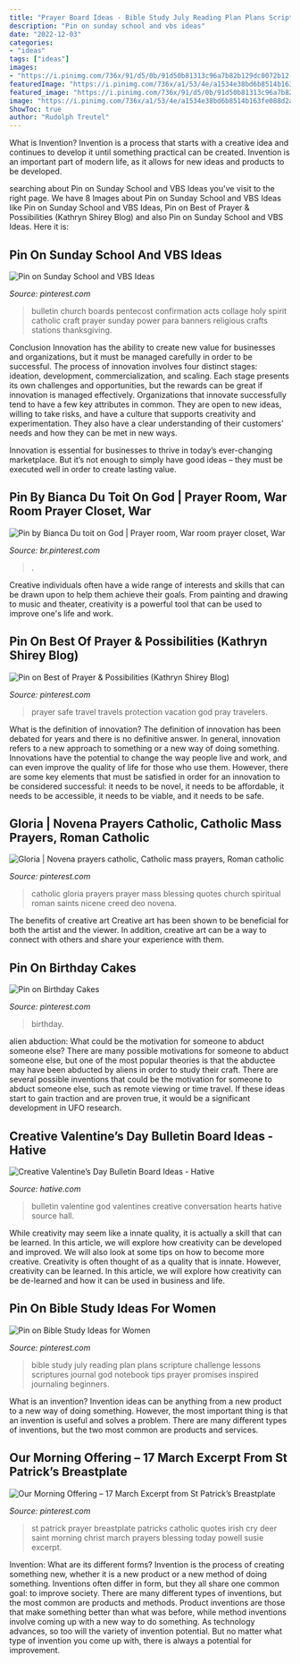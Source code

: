 ```yaml
---
title: "Prayer Board Ideas - Bible Study July Reading Plan Plans Scripture Challenge Lessons Scriptures Journal God Notebook Tips Prayer Promises Inspired Journaling Beginners"
description: "Pin on sunday school and vbs ideas"
date: "2022-12-03"
categories:
- "ideas"
tags: ["ideas"]
images:
- "https://i.pinimg.com/736x/91/d5/0b/91d50b81313c96a7b82b129dc0072b12--catholic-religion-special-people.jpg"
featuredImage: "https://i.pinimg.com/736x/a1/53/4e/a1534e38bd6b8514b163fe088d2af99b.jpg"
featured_image: "https://i.pinimg.com/736x/91/d5/0b/91d50b81313c96a7b82b129dc0072b12--catholic-religion-special-people.jpg"
image: "https://i.pinimg.com/736x/a1/53/4e/a1534e38bd6b8514b163fe088d2af99b.jpg"
ShowToc: true
author: "Rudolph Treutel"
---
```



What is Invention?
Invention is a process that starts with a creative idea and continues to develop it until something practical can be created. Invention is an important part of modern life, as it allows for new ideas and products to be developed.

	

		
searching about Pin on Sunday School and VBS Ideas you've visit to the right page. We have 8 Images about Pin on Sunday School and VBS Ideas like Pin on Sunday School and VBS Ideas, Pin on Best of Prayer &amp; Possibilities (Kathryn Shirey Blog) and also Pin on Sunday School and VBS Ideas. Here it is:
		
    
## Pin On Sunday School And VBS Ideas

<img loading=lazy src="https://i.pinimg.com/736x/0a/46/3e/0a463ee86c0e34d3420ad781a3737f60--religious-bulletin-boards-church-bulletin-boards.jpg" onerror="this.onerror=null;this.src='https://tse2.mm.bing.net/th?id=OIP.pdZWitAGfh0k75AN6B7XtgHaJ7&amp;pid=15.1';" alt="Pin on Sunday School and VBS Ideas">

_Source: pinterest.com_

>bulletin church boards pentecost confirmation acts collage holy spirit catholic craft prayer sunday power para banners religious crafts stations thanksgiving. 

	

Conclusion
Innovation has the ability to create new value for businesses and organizations, but it must be managed carefully in order to be successful. The process of innovation involves four distinct stages: ideation, development, commercialization, and scaling. Each stage presents its own challenges and opportunities, but the rewards can be great if innovation is managed effectively.
Organizations that innovate successfully tend to have a few key attributes in common. They are open to new ideas, willing to take risks, and have a culture that supports creativity and experimentation. They also have a clear understanding of their customers’ needs and how they can be met in new ways.

 Innovation is essential for businesses to thrive in today’s ever-changing marketplace. But it’s not enough to simply have good ideas – they must be executed well in order to create lasting value.

    
## Pin By Bianca Du Toit On God | Prayer Room, War Room Prayer Closet, War

<img loading=lazy src="https://i.pinimg.com/736x/0a/f5/a9/0af5a9bbaaa81830dbf5a556ba7ea6d6.jpg" onerror="this.onerror=null;this.src='https://tse4.mm.bing.net/th?id=OIP.Qil0I61h7knL2_EQsPoflAHaJ4&amp;pid=15.1';" alt="Pin by Bianca Du toit on God | Prayer room, War room prayer closet, War">

_Source: br.pinterest.com_

>. 

	

Creative individuals often have a wide range of interests and skills that can be drawn upon to help them achieve their goals. From painting and drawing to music and theater, creativity is a powerful tool that can be used to improve one's life and work.

    
## Pin On Best Of Prayer &amp; Possibilities (Kathryn Shirey Blog)

<img loading=lazy src="https://i.pinimg.com/736x/a1/53/4e/a1534e38bd6b8514b163fe088d2af99b.jpg" onerror="this.onerror=null;this.src='https://tse3.mm.bing.net/th?id=OIP.t2UfIYZqcQYFeERnzYko4wHaLG&amp;pid=15.1';" alt="Pin on Best of Prayer &amp; Possibilities (Kathryn Shirey Blog)">

_Source: pinterest.com_

>prayer safe travel travels protection vacation god pray travelers. 

	

What is the definition of innovation?
The definition of innovation has been debated for years and there is no definitive answer. In general, innovation refers to a new approach to something or a new way of doing something. Innovations have the potential to change the way people live and work, and can even improve the quality of life for those who use them. However, there are some key elements that must be satisfied in order for an innovation to be considered successful: it needs to be novel, it needs to be affordable, it needs to be accessible, it needs to be viable, and it needs to be safe.

    
## Gloria | Novena Prayers Catholic, Catholic Mass Prayers, Roman Catholic

<img loading=lazy src="https://i.pinimg.com/736x/88/35/6d/88356dd2ecdbfaa60265f29fb2d6e5ae--prayer-quotes-catholic-prayers.jpg" onerror="this.onerror=null;this.src='https://tse1.mm.bing.net/th?id=OIP.stCrj6B6IeTWgq3RLnh9fAHaMP&amp;pid=15.1';" alt="Gloria | Novena prayers catholic, Catholic mass prayers, Roman catholic">

_Source: pinterest.com_

>catholic gloria prayers prayer mass blessing quotes church spiritual roman saints nicene creed deo novena. 

	

The benefits of creative art
Creative art has been shown to be beneficial for both the artist and the viewer. In addition, creative art can be a way to connect with others and share your experience with them.

    
## Pin On Birthday Cakes

<img loading=lazy src="https://i.pinimg.com/736x/2f/14/31/2f14310f5f24473c722c824945b3d7ca.jpg" onerror="this.onerror=null;this.src='https://tse3.mm.bing.net/th?id=OIP.orTv_XuvraED8CgfCQj36QAAAA&amp;pid=15.1';" alt="Pin on Birthday Cakes">

_Source: pinterest.com_

>birthday. 

	

alien abduction: What could be the motivation for someone to abduct someone else?
There are many possible motivations for someone to abduct someone else, but one of the most popular theories is that the abductee may have been abducted by aliens in order to study their craft. There are several possible inventions that could be the motivation for someone to abduct someone else, such as remote viewing or time travel. If these ideas start to gain traction and are proven true, it would be a significant development in UFO research.

    
## Creative Valentine’s Day Bulletin Board Ideas - Hative

<img loading=lazy src="https://hative.com/wp-content/uploads/2015/01/valentines-day-bulletin-board/7-valentines-day-bulletin-board.jpg" onerror="this.onerror=null;this.src='https://tse3.mm.bing.net/th?id=OIP.o5mP9UafoXsGfo-3Chkb9AHaJ4&amp;pid=15.1';" alt="Creative Valentine’s Day Bulletin Board Ideas - Hative">

_Source: hative.com_

>bulletin valentine god valentines creative conversation hearts hative source hall. 

	

While creativity may seem like a innate quality, it is actually a skill that can be learned. In this article, we will explore how creativity can be developed and improved. We will also look at some tips on how to become more creative.
Creativity is often thought of as a quality that is innate. However, creativity can be learned. In this article, we will explore how creativity can be de-learned and how it can be used in business and life.

    
## Pin On Bible Study Ideas For Women

<img loading=lazy src="https://i.pinimg.com/736x/24/17/1d/24171df34d467acd3acea1d39da81e9b.jpg" onerror="this.onerror=null;this.src='https://tse3.mm.bing.net/th?id=OIP.y0tNa_kGSClMSpjWkIwa4AHaLH&amp;pid=15.1';" alt="Pin on Bible Study Ideas for Women">

_Source: pinterest.com_

>bible study july reading plan plans scripture challenge lessons scriptures journal god notebook tips prayer promises inspired journaling beginners. 

	

What is an invention?
Invention ideas can be anything from a new product to a new way of doing something. However, the most important thing is that an invention is useful and solves a problem. There are many different types of inventions, but the two most common are products and services.

    
## Our Morning Offering – 17 March Excerpt From St Patrick’s Breastplate

<img loading=lazy src="https://i.pinimg.com/736x/91/d5/0b/91d50b81313c96a7b82b129dc0072b12--catholic-religion-special-people.jpg" onerror="this.onerror=null;this.src='https://tse1.mm.bing.net/th?id=OIP.HHQxfNWL1ut1iXty7IoXFAHaLH&amp;pid=15.1';" alt="Our Morning Offering – 17 March Excerpt from St Patrick’s Breastplate">

_Source: pinterest.com_

>st patrick prayer breastplate patricks catholic quotes irish cry deer saint morning christ march prayers blessing today powell susie excerpt. 

	

Invention: What are its different forms?
Invention is the process of creating something new, whether it is a new product or a new method of doing something. Inventions often differ in form, but they all share one common goal: to improve society. There are many different types of inventions, but the most common are products and methods. Product inventions are those that make something better than what was before, while method inventions involve coming up with a new way to do something. As technology advances, so too will the variety of invention potential. But no matter what type of invention you come up with, there is always a potential for improvement.

